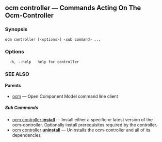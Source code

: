 ## ocm controller &mdash; Commands Acting On The Ocm-Controller

### Synopsis

```sh
ocm controller [<options>] <sub command> ...
```

### Options

```
  -h, --help   help for controller
```

### SEE ALSO

#### Parents

* [ocm](ocm.md)	 &mdash; Open Component Model command line client


##### Sub Commands

* [ocm controller <b>install</b>](ocm_controller_install.md)	 &mdash; Install either a specific or latest version of the ocm-controller. Optionally install prerequisites required by the controller.
* [ocm controller <b>uninstall</b>](ocm_controller_uninstall.md)	 &mdash; Uninstalls the ocm-controller and all of its dependencies

